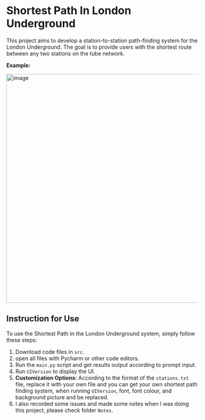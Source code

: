 # Shortest Path In London Underground

This project aims to develop a station-to-station path-finding system for the London Underground. The goal is to provide users with the shortest route between any two stations on the tube network.

**Example:**

[<img width="600" alt="image" src="https://github.com/ShiyuFan0820/ShortestPathInLondonUnderground/assets/149340606/4d187282-bbd5-432a-87dc-00db08e1b0ce">
](https://youtu.be/yydjhGLAu-Q)

## Instruction for Use

To use the Shortest Path In the London Underground system, simply follow these steps:

1. Download code files in `src`.
2. open all files with Pycharm or other code editors.
3. Run the `main.py` script and get results output according to prompt input.
4. Run `UIVersion` to display the UI.
5. **Customization Options:** According to the format of the `stations.txt` file, replace it with your own file and you can get your own shortest path finding system, when running `UIVersion`, font, font colour, and background picture and be replaced.
6. I also recorded some issues and made some notes when I was doing this project, please check folder `Notes`.

